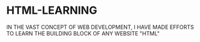 # HTML-LEARNING
IN THE VAST CONCEPT OF WEB DEVELOPMENT, I HAVE MADE EFFORTS TO LEARN THE BUILDING BLOCK OF ANY WEBSITE "HTML"
